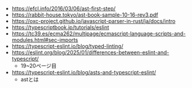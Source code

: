 - https://efcl.info/2016/03/06/ast-first-step/
- https://rabbit-house.tokyo/ast-book-sample-10-16-rev3.pdf
- https://oxc-project.github.io/javascript-parser-in-rust/ja/docs/intro
- https://typescriptbook.jp/tutorials/eslint
- https://tc39.es/ecma262/multipage/ecmascript-language-scripts-and-modules.html#sec-imports
- https://typescript-eslint.io/blog/typed-linting/
- https://eslint.org/blog/2025/01/differences-between-eslint-and-typescript/ 
  - 19~20ページ目
- https://typescript-eslint.io/blog/asts-and-typescript-eslint/
  - astとは